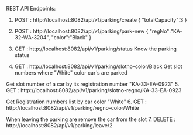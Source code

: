 

REST API Endpoints:

1. POST : http://localhost:8082/api/v1/parking/create
   {
    "totalCapacity":3
   }

2. POST : http://localhost:8082/api/v1/parking/park-new
   {
    "regNo":"KA-32-WA-3204",
    "color":"Black"
   }
   <br>
3. GET : http://localhost:8082/api/v1/parking/status
   Know the parking status
   <br>
  
4. GET : http://localhost:8082/api/v1/parking/slotno-color/Black
   Get slot numbers where "White" color car's are parked
   <br>

  Get slot number of a car by its registration number "KA-33-EA-0923"
5. GET : http://localhost:8082/api/v1/parking/slotno-regno/KA-33-EA-0923

  Get Registration numbers list by car color "White"
6. GET : http://localhost:8082/api/v1/parking/regno-color/White

  When leaving the parking are remove the car from the slot
7. DELETE : http://localhost:8082/api/v1/parking/leave/2


